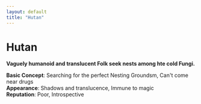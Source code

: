 ```yaml
---
layout: default
title: "Hutan"
---
```


Hutan
=====

**Vaguely humanoid and translucent Folk seek nests among hte cold Fungi.**

**Basic Concept**: Searching for the perfect Nesting Groundsm, Can't come near drugs  
**Appearance**: Shadows and translucence, Immune to magic  
**Reputation**: Poor, Introspective  
